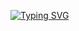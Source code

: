 [![Typing SVG](https://readme-typing-svg.demolab.com/?lines=First+line+of+text;TechStack)](https://git.io/typing-svg)
